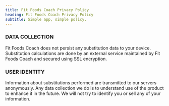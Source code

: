 ```yaml
---
title: Fit Foods Coach Privacy Policy
heading: Fit Foods Coach Privacy Policy
subtitle: Simple app, simple policy.
---
```


<section>
	<div class="container">
		<h3>DATA COLLECTION</h3>
		<p>Fit Foods Coach does not persist any substitution data to your device. Substitution calculations are done by an external service maintained by Fit Foods Coach and secured using SSL encryption.</p>
	</div>
	<div class="container">
		<h3>USER IDENTITY</h3>
		<p>Information about substitutions performed are transmitted to our servers anonymously. Any data collection we do is to understand use of the product to enhance it in the future. We will not try to identify you or sell any of your information.</p>
	</div>
</section>
